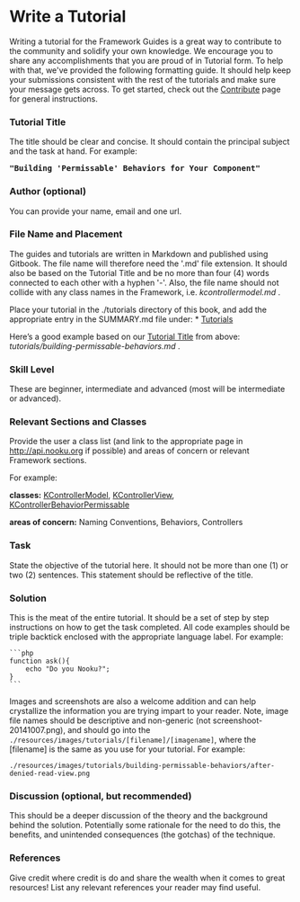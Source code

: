 # Write a Tutorial

Writing a tutorial for the Framework Guides is a great way to contribute to the community and solidify your own knowledge.
We encourage you to share any accomplishments that you are proud of in Tutorial form. To help with that, we've provided the
following formatting guide. It should help keep your submissions consistent with the rest of the tutorials and make sure
your message gets across. To get started, check out the [Contribute](../contribute.md) page for general instructions.

<!-- toc -->

### Tutorial Title

The title should be clear and concise. It should contain the principal subject and the task at hand.
For example:

<pre><b>"Building 'Permissable' Behaviors for Your Component"</b></pre>

### Author (optional)

You can provide your name, email and one url.

### File Name and Placement

The guides and tutorials are written in Markdown and published using Gitbook. The file name will therefore need the '.md'
file extension. It should also be based on the Tutorial Title and be no more than four (4) words connected to each other with
a hyphen '-'. Also,  the file name should not collide with any class names in the Framework, i.e. _kcontrollermodel.md_ .

Place your tutorial in the ./tutorials directory of this book, and add the appropriate entry in the SUMMARY.md file under:
    * [Tutorials](tutorials.md)

Here’s a good example based on our [Tutorial Title](#tutorial-title) from above: _tutorials/building-permissable-behaviors.md_ .

### Skill Level

These are beginner, intermediate and advanced (most will be intermediate or advanced).

### Relevant Sections and Classes

Provide the user a class list (and link to the appropriate page in http://api.nooku.org if possible) and areas of concern or relevant Framework sections.

For example:

**classes:** [KControllerModel](http://api.nooku.org/class-KControllerModel.html), [KControllerView](http://api.nooku.org/class-KControllerView.html), [KControllerBehaviorPermissable](http://api.nooku.org/class-KControllerBehaviorPermissible.html)

**areas of concern:** Naming Conventions, Behaviors, Controllers

### Task

State the objective of the tutorial here. It should not be more than one (1) or two (2) sentences. This statement should be
reflective of the title.

### Solution

This is the meat of the entire tutorial. It should be a set of step by step instructions on how to get the task completed.
All code examples should be triple backtick enclosed with the appropriate language label. For example:

    ```php
    function ask(){
        echo "Do you Nooku?";
    }
    ```

Images and screenshots are also a welcome addition and can help crystallize the information you are trying impart to your reader.
Note, image file names should be descriptive and non-generic (not screenshoot-20141007.png), and should go into the
    ```./resources/images/tutorials/[filename]/[imagename]```, where the [filename] is the same as you use for your
tutorial. For example:

    ./resources/images/tutorials/building-permissable-behaviors/after-denied-read-view.png

### Discussion (optional, but recommended)

This should be a deeper discussion of the theory and the background behind the solution. Potentially some rationale for
the need to do this, the benefits, and unintended consequences (the gotchas) of the technique.

### References

Give credit where credit is do and share the wealth when it comes to great resources!
List any relevant references your reader may find useful.
